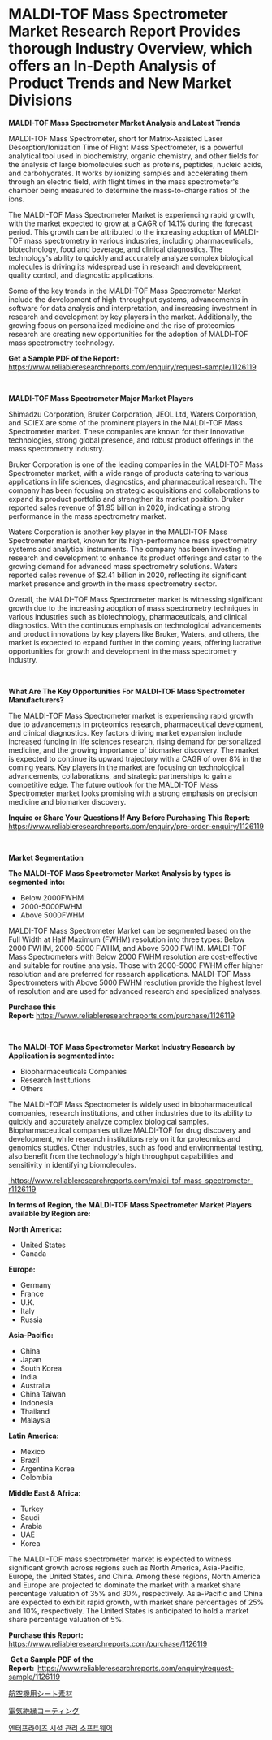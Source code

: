 <p><h1>MALDI-TOF Mass Spectrometer Market Research Report Provides thorough Industry Overview, which offers an In-Depth Analysis of Product Trends and New Market Divisions</h1></p><p><strong>MALDI-TOF Mass Spectrometer Market Analysis and Latest Trends</strong></p>
<p><p>MALDI-TOF Mass Spectrometer, short for Matrix-Assisted Laser Desorption/Ionization Time of Flight Mass Spectrometer, is a powerful analytical tool used in biochemistry, organic chemistry, and other fields for the analysis of large biomolecules such as proteins, peptides, nucleic acids, and carbohydrates. It works by ionizing samples and accelerating them through an electric field, with flight times in the mass spectrometer's chamber being measured to determine the mass-to-charge ratios of the ions.</p><p>The MALDI-TOF Mass Spectrometer Market is experiencing rapid growth, with the market expected to grow at a CAGR of 14.1% during the forecast period. This growth can be attributed to the increasing adoption of MALDI-TOF mass spectrometry in various industries, including pharmaceuticals, biotechnology, food and beverage, and clinical diagnostics. The technology's ability to quickly and accurately analyze complex biological molecules is driving its widespread use in research and development, quality control, and diagnostic applications.</p><p>Some of the key trends in the MALDI-TOF Mass Spectrometer Market include the development of high-throughput systems, advancements in software for data analysis and interpretation, and increasing investment in research and development by key players in the market. Additionally, the growing focus on personalized medicine and the rise of proteomics research are creating new opportunities for the adoption of MALDI-TOF mass spectrometry technology.</p></p>
<p><strong>Get a Sample PDF of the Report:&nbsp;</strong> <a href="https://www.reliableresearchreports.com/enquiry/request-sample/1126119">https://www.reliableresearchreports.com/enquiry/request-sample/1126119</a></p>
<p>&nbsp;</p>
<p><strong>MALDI-TOF Mass Spectrometer Major Market Players</strong></p>
<p><p>Shimadzu Corporation, Bruker Corporation, JEOL Ltd, Waters Corporation, and SCIEX are some of the prominent players in the MALDI-TOF Mass Spectrometer market. These companies are known for their innovative technologies, strong global presence, and robust product offerings in the mass spectrometry industry.</p><p>Bruker Corporation is one of the leading companies in the MALDI-TOF Mass Spectrometer market, with a wide range of products catering to various applications in life sciences, diagnostics, and pharmaceutical research. The company has been focusing on strategic acquisitions and collaborations to expand its product portfolio and strengthen its market position. Bruker reported sales revenue of $1.95 billion in 2020, indicating a strong performance in the mass spectrometry market.</p><p>Waters Corporation is another key player in the MALDI-TOF Mass Spectrometer market, known for its high-performance mass spectrometry systems and analytical instruments. The company has been investing in research and development to enhance its product offerings and cater to the growing demand for advanced mass spectrometry solutions. Waters reported sales revenue of $2.41 billion in 2020, reflecting its significant market presence and growth in the mass spectrometry sector.</p><p>Overall, the MALDI-TOF Mass Spectrometer market is witnessing significant growth due to the increasing adoption of mass spectrometry techniques in various industries such as biotechnology, pharmaceuticals, and clinical diagnostics. With the continuous emphasis on technological advancements and product innovations by key players like Bruker, Waters, and others, the market is expected to expand further in the coming years, offering lucrative opportunities for growth and development in the mass spectrometry industry.</p></p>
<p>&nbsp;</p>
<p><strong>What Are The Key Opportunities For MALDI-TOF Mass Spectrometer Manufacturers?</strong></p>
<p><p>The MALDI-TOF Mass Spectrometer market is experiencing rapid growth due to advancements in proteomics research, pharmaceutical development, and clinical diagnostics. Key factors driving market expansion include increased funding in life sciences research, rising demand for personalized medicine, and the growing importance of biomarker discovery. The market is expected to continue its upward trajectory with a CAGR of over 8% in the coming years. Key players in the market are focusing on technological advancements, collaborations, and strategic partnerships to gain a competitive edge. The future outlook for the MALDI-TOF Mass Spectrometer market looks promising with a strong emphasis on precision medicine and biomarker discovery.</p></p>
<p><strong>Inquire or Share Your Questions If Any Before Purchasing This Report:</strong> <a href="https://www.reliableresearchreports.com/enquiry/pre-order-enquiry/1126119">https://www.reliableresearchreports.com/enquiry/pre-order-enquiry/1126119</a></p>
<p>&nbsp;</p>
<p><strong>Market Segmentation</strong></p>
<p><strong>The MALDI-TOF Mass Spectrometer Market Analysis by types is segmented into:</strong></p>
<p><ul><li>Below 2000FWHM</li><li>2000-5000FWHM</li><li>Above 5000FWHM</li></ul></p>
<p><p>MALDI-TOF Mass Spectrometer Market can be segmented based on the Full Width at Half Maximum (FWHM) resolution into three types: Below 2000 FWHM, 2000-5000 FWHM, and Above 5000 FWHM. MALDI-TOF Mass Spectrometers with Below 2000 FWHM resolution are cost-effective and suitable for routine analysis. Those with 2000-5000 FWHM offer higher resolution and are preferred for research applications. MALDI-TOF Mass Spectrometers with Above 5000 FWHM resolution provide the highest level of resolution and are used for advanced research and specialized analyses.</p></p>
<p><strong>Purchase this Report:&nbsp;</strong><a href="https://www.reliableresearchreports.com/purchase/1126119">https://www.reliableresearchreports.com/purchase/1126119</a></p>
<p>&nbsp;</p>
<p><strong>The MALDI-TOF Mass Spectrometer Market Industry Research by Application is segmented into:</strong></p>
<p><ul><li>Biopharmaceuticals Companies</li><li>Research Institutions</li><li>Others</li></ul></p>
<p><p>The MALDI-TOF Mass Spectrometer is widely used in biopharmaceutical companies, research institutions, and other industries due to its ability to quickly and accurately analyze complex biological samples. Biopharmaceutical companies utilize MALDI-TOF for drug discovery and development, while research institutions rely on it for proteomics and genomics studies. Other industries, such as food and environmental testing, also benefit from the technology's high throughput capabilities and sensitivity in identifying biomolecules.</p></p>
<p><a href="https://www.reliableresearchreports.com/maldi-tof-mass-spectrometer-r1126119">&nbsp;https://www.reliableresearchreports.com/maldi-tof-mass-spectrometer-r1126119</a></p>
<p><strong>In terms of Region, the MALDI-TOF Mass Spectrometer Market Players available by Region are:</strong></p>
<p>
    <p> <strong> North America: </strong>
        <ul>
            <li>United States</li>
            <li>Canada</li>
        </ul>
        </p> 
    <p> <strong> Europe: </strong>
        <ul>
            <li>Germany</li>
            <li>France</li>
            <li>U.K.</li>
            <li>Italy</li>
            <li>Russia</li>
        </ul>
        </p> 
    <p> <strong> Asia-Pacific: </strong>
        <ul>
            <li>China</li>
            <li>Japan</li>
            <li>South Korea</li>
            <li>India</li>
            <li>Australia</li>
            <li>China Taiwan</li>
            <li>Indonesia</li>
            <li>Thailand</li>
            <li>Malaysia</li>
        </ul>
        </p> 
    <p> <strong> Latin America: </strong>
        <ul>
            <li>Mexico</li>
            <li>Brazil</li>
            <li>Argentina Korea</li>
            <li>Colombia</li>
        </ul>
        </p> 
    <p> <strong> Middle East & Africa: </strong>
        <ul>
            <li>Turkey</li>
            <li>Saudi</li>
            <li>Arabia</li>
            <li>UAE</li>
            <li>Korea</li>
        </ul>
    </p>
    </p>
<p><p>The MALDI-TOF mass spectrometer market is expected to witness significant growth across regions such as North America, Asia-Pacific, Europe, the United States, and China. Among these regions, North America and Europe are projected to dominate the market with a market share percentage valuation of 35% and 30%, respectively. Asia-Pacific and China are expected to exhibit rapid growth, with market share percentages of 25% and 10%, respectively. The United States is anticipated to hold a market share percentage valuation of 5%.</p></p>
<p><strong>Purchase this Report: </strong><a href="https://www.reliableresearchreports.com/purchase/1126119">https://www.reliableresearchreports.com/purchase/1126119</a></p>
<p>&nbsp;<strong>Get a Sample PDF of the Report:&nbsp;&nbsp;</strong><a href="https://www.reliableresearchreports.com/enquiry/request-sample/1126119">https://www.reliableresearchreports.com/enquiry/request-sample/1126119</a></p>
<p><strong></strong></p>
<p><p><a href="https://medium.com/@rocklobster885/%E8%88%AA%E7%A9%BA%E6%A9%9F%E3%82%B7%E3%83%BC%E3%83%88%E6%9D%90%E6%96%99%E5%B8%82%E5%A0%B4-%E3%82%BF%E3%82%A4%E3%83%97-%E3%82%A2%E3%83%97%E3%83%AA%E3%82%B1%E3%83%BC%E3%82%B7%E3%83%A7%E3%83%B3-%E5%9C%B0%E7%90%86%E3%81%AB%E3%82%88%E3%82%8B%E5%8C%85%E6%8B%AC%E7%9A%84%E3%81%AA%E8%A9%95%E4%BE%A1-8fee7b6ec798">航空機用シート素材</a></p><p><a href="https://medium.com/@munroco657/%E9%9B%BB%E6%B0%97%E7%B5%B6%E7%B8%81%E3%82%B3%E3%83%BC%E3%83%86%E3%82%A3%E3%83%B3%E3%82%B0%E5%B8%82%E5%A0%B4-%E5%B8%82%E5%A0%B4%E3%82%B7%E3%82%A7%E3%82%A2-%E5%B8%82%E5%A0%B4%E3%83%88%E3%83%AC%E3%83%B3%E3%83%89-%E3%81%8A%E3%82%88%E3%81%B3%E5%B0%86%E6%9D%A5%E3%81%AE%E6%88%90%E9%95%B7%E3%82%92%E6%8E%A2%E3%82%8B-0d1142b7ef49">電気絶縁コーティング</a></p><p><a href="https://medium.com/@edaunhshhs/%EA%B8%B0%EC%97%85-%EC%8B%9C%EC%84%A4%EA%B4%80%EB%A6%AC-%EC%86%8C%ED%94%84%ED%8A%B8%EC%9B%A8%EC%96%B4-%EC%8B%9C%EC%9E%A5%EC%9D%80-%EC%8B%9C%EC%9E%A5-%EC%A0%90%EC%9C%A0%EC%9C%A8-%EA%B7%9C%EB%AA%A8-%EB%B0%8F-2031%EB%85%84%EA%B9%8C%EC%A7%80-%EC%98%88%EC%83%81%EB%90%9C-%EC%98%88%EC%B8%A1%EC%97%90-%EC%B4%88%EC%A0%90%EC%9D%84-%EB%A7%9E%EC%B6%A5%EB%8B%88%EB%8B%A4-18150bd2672b">엔터프라이즈 시설 관리 소프트웨어</a></p></p>